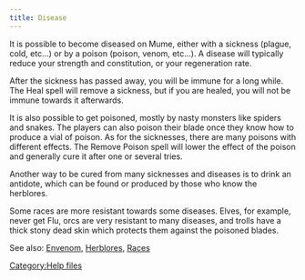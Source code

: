 ```yaml
---
title: Disease
---
```


It is possible to become diseased on Mume, either with a sickness
(plague, cold, etc...) or by a poison (poison, venom, etc...). A disease
will typically reduce your strength and constitution, or your
regeneration rate.

After the sickness has passed away, you will be immune for a long while.
The Heal spell will remove a sickness, but if you are healed, you will
not be immune towards it afterwards.

It is also possible to get poisoned, mostly by nasty monsters like
spiders and snakes. The players can also poison their blade once they
know how to produce a vial of poison. As for the sicknesses, there are
many poisons with different effects. The Remove Poison spell will lower
the effect of the poison and generally cure it after one or several
tries.

Another way to be cured from many sicknesses and diseases is to drink an
antidote, which can be found or produced by those who know the
herblores.

Some races are more resistant towards some diseases. Elves, for example,
never get Flu, orcs are very resistant to many diseases, and trolls have
a thick stony dead skin which protects them against the poisoned blades.

See also: [Envenom](Envenom "wikilink"),
[Herblores](Herblores "wikilink"), [Races](Races "wikilink")

[Category:Help files](Category:Help_files "wikilink")
